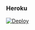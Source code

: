 ### Heroku
[![Deploy](https://www.herokucdn.com/deploy/button.svg)](https://heroku.com/deploy?template=https://github.com/DavidTamayo95/PoRkI)
